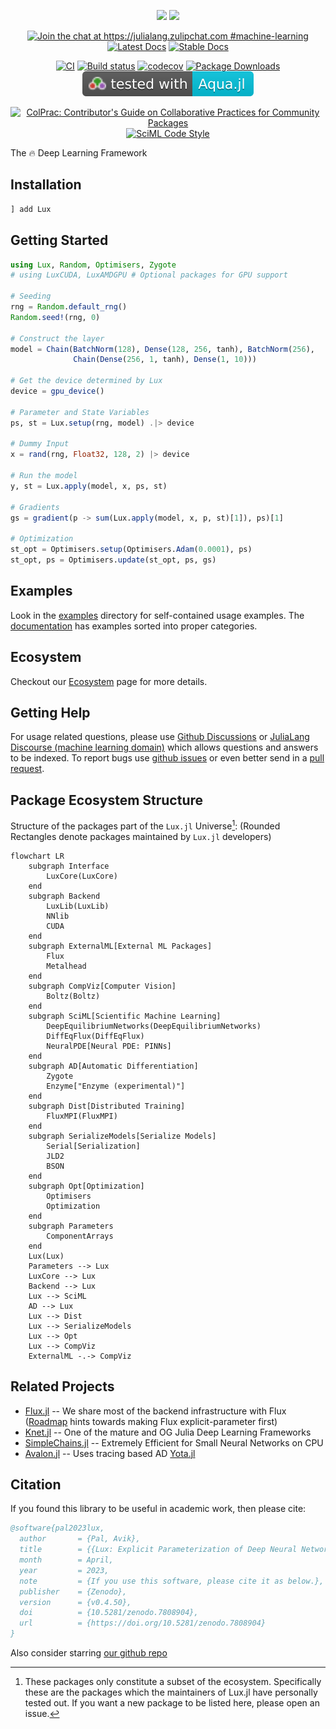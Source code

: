 <p align="center">
    <img width="400px" src="docs/src/assets/lux-logo.svg#gh-light-mode-only"/>
    <img width="400px" src="docs/src/assets/lux-logo-dark.svg#gh-dark-mode-only"/>
</p>

<div align="center">

[![Join the chat at https://julialang.zulipchat.com #machine-learning](https://img.shields.io/static/v1?label=Zulip&message=chat&color=9558b2&labelColor=389826)](https://julialang.zulipchat.com/#narrow/stream/machine-learning)
[![Latest Docs](https://img.shields.io/badge/docs-latest-blue.svg)](http://lux.csail.mit.edu/dev/)
[![Stable Docs](https://img.shields.io/badge/docs-stable-blue.svg)](http://lux.csail.mit.edu/stable/)

[![CI](https://github.com/avik-pal/Lux.jl/actions/workflows/CI.yml/badge.svg)](https://github.com/avik-pal/Lux.jl/actions/workflows/CI.yml)
[![Build status](https://img.shields.io/buildkite/ba1f9622add5978c2d7b194563fd9327113c9c21e5734be20e/main.svg?label=gpu)](https://buildkite.com/julialang/lux-dot-jl)
[![codecov](https://codecov.io/gh/LuxDL/Lux.jl/branch/main/graph/badge.svg?token=IMqBM1e3hz)](https://codecov.io/gh/LuxDL/Lux.jl)
[![Package Downloads](https://shields.io/endpoint?url=https://pkgs.genieframework.com/api/v1/badge/Lux)](https://pkgs.genieframework.com?packages=Lux)
[![Aqua QA](https://raw.githubusercontent.com/JuliaTesting/Aqua.jl/master/badge.svg)](https://github.com/JuliaTesting/Aqua.jl)

[![ColPrac: Contributor's Guide on Collaborative Practices for Community Packages](https://img.shields.io/badge/ColPrac-Contributor's%20Guide-blueviolet)](https://github.com/SciML/ColPrac)
[![SciML Code Style](https://img.shields.io/static/v1?label=code%20style&message=SciML&color=9558b2&labelColor=389826)](https://github.com/SciML/SciMLStyle)

</div>

The 🔥 Deep Learning Framework

## Installation

```julia
] add Lux
```

## Getting Started

```julia
using Lux, Random, Optimisers, Zygote
# using LuxCUDA, LuxAMDGPU # Optional packages for GPU support

# Seeding
rng = Random.default_rng()
Random.seed!(rng, 0)

# Construct the layer
model = Chain(BatchNorm(128), Dense(128, 256, tanh), BatchNorm(256),
              Chain(Dense(256, 1, tanh), Dense(1, 10)))

# Get the device determined by Lux
device = gpu_device()

# Parameter and State Variables
ps, st = Lux.setup(rng, model) .|> device

# Dummy Input
x = rand(rng, Float32, 128, 2) |> device

# Run the model
y, st = Lux.apply(model, x, ps, st)

# Gradients
gs = gradient(p -> sum(Lux.apply(model, x, p, st)[1]), ps)[1]

# Optimization
st_opt = Optimisers.setup(Optimisers.Adam(0.0001), ps)
st_opt, ps = Optimisers.update(st_opt, ps, gs)
```

## Examples

Look in the [examples](/examples/) directory for self-contained usage examples. The [documentation](https://lux.csail.mit.edu/dev) has examples sorted into proper categories.

## Ecosystem

Checkout our [Ecosystem](http://lux.csail.mit.edu/dev/introduction/ecosystem/) page for more details. 

## Getting Help

For usage related questions, please use [Github Discussions](https://github.com/avik-pal/Lux.jl/discussions) or [JuliaLang Discourse (machine learning domain)](https://discourse.julialang.org/c/domain/ml/) which allows questions and answers to be indexed. To report bugs use [github issues](https://github.com/avik-pal/Lux.jl/issues) or even better send in a [pull request](https://github.com/avik-pal/Lux.jl/pulls).


## Package Ecosystem Structure

Structure of the packages part of the `Lux.jl` Universe[^1]: (Rounded Rectangles denote packages maintained by `Lux.jl` developers)

[^1]: These packages only constitute a subset of the ecosystem. Specifically these are the packages which the maintainers of Lux.jl have personally tested out. If you want a new package to be listed here, please open an issue.

```mermaid
flowchart LR
    subgraph Interface
        LuxCore(LuxCore)
    end
    subgraph Backend
        LuxLib(LuxLib)
        NNlib
        CUDA
    end
    subgraph ExternalML[External ML Packages]
        Flux
        Metalhead
    end
    subgraph CompViz[Computer Vision]
        Boltz(Boltz)
    end
    subgraph SciML[Scientific Machine Learning]
        DeepEquilibriumNetworks(DeepEquilibriumNetworks)
        DiffEqFlux(DiffEqFlux)
        NeuralPDE[Neural PDE: PINNs]
    end
    subgraph AD[Automatic Differentiation]
        Zygote
        Enzyme["Enzyme (experimental)"]
    end
    subgraph Dist[Distributed Training]
        FluxMPI(FluxMPI)
    end
    subgraph SerializeModels[Serialize Models]
        Serial[Serialization]
        JLD2
        BSON
    end
    subgraph Opt[Optimization]
        Optimisers
        Optimization
    end
    subgraph Parameters
        ComponentArrays
    end
    Lux(Lux)
    Parameters --> Lux
    LuxCore --> Lux
    Backend --> Lux
    Lux --> SciML
    AD --> Lux
    Lux --> Dist
    Lux --> SerializeModels
    Lux --> Opt
    Lux --> CompViz
    ExternalML -.-> CompViz
```

## Related Projects

* [Flux.jl](https://github.com/FluxML/Flux.jl) -- We share most of the backend infrastructure with Flux ([Roadmap](https://github.com/FluxML/Flux.jl/issues/1829) hints towards making Flux explicit-parameter first)
* [Knet.jl](https://github.com/denizyuret/Knet.jl) -- One of the mature and OG Julia Deep Learning Frameworks
* [SimpleChains.jl](https://github.com/PumasAI/SimpleChains.jl) -- Extremely Efficient for Small Neural Networks on CPU
* [Avalon.jl](https://github.com/dfdx/Avalon.jl) -- Uses tracing based AD [Yota.jl](https://github.com/dfdx/Yota.jl)

## Citation

If you found this library to be useful in academic work, then please cite:

```bibtex
@software{pal2023lux,
  author       = {Pal, Avik},
  title        = {{Lux: Explicit Parameterization of Deep Neural Networks in Julia}},
  month        = April,
  year         = 2023,
  note         = {If you use this software, please cite it as below.},
  publisher    = {Zenodo},
  version      = {v0.4.50},
  doi          = {10.5281/zenodo.7808904},
  url          = {https://doi.org/10.5281/zenodo.7808904}
}
```

Also consider starring [our github repo](https://github.com/avik-pal/Lux.jl/)
